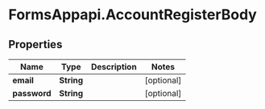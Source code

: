 # FormsAppapi.AccountRegisterBody

## Properties
Name | Type | Description | Notes
------------ | ------------- | ------------- | -------------
**email** | **String** |  | [optional] 
**password** | **String** |  | [optional] 
